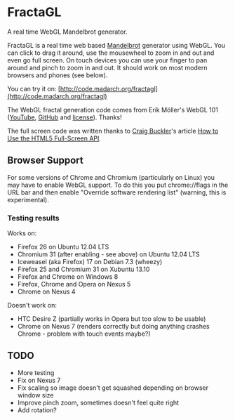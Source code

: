 FractaGL
========

A real time WebGL Mandelbrot generator.

FractaGL is a real time web based [Mandelbrot](http://en.wikipedia.org/wiki/Mandelbrot_set)
generator using WebGL. You can click to drag it around, use the mousewheel to
zoom in and out and even go full screen. On touch devices you can use your
finger to pan around and pinch to zoom in and out. It should work on most modern browsers
and phones (see below).

You can try it on: [http://code.madarch.org/fractagl](http://code.madarch.org/fractagl)

The WebGL fractal generation code comes from Erik Möller's WebGL 101
([YouTube](http://www.youtube.com/watch?v=me3BviH3nZc),
[GitHub](https://github.com/emoller/WebGL101) and
[license](LICENSE-WebGL101.txt)). Thanks!

The full screen code was written thanks to [Craig
Buckler](http://www.sitepoint.com/author/craig-buckler/)'s article [How to Use
the HTML5 Full-Screen API](http://www.sitepoint.com/html5-full-screen-api/).

Browser Support
---------------

For some versions of Chrome and Chromium (particularly on Linux) you may have to enable
WebGL support. To do this you put chrome://flags in the URL bar and then enable
"Override software rendering list" (warning, this is experimental).

### Testing results ###

Works on:

*   Firefox 26 on Ubuntu 12.04 LTS
*   Chromium 31 (after enabling - see above) on Ubuntu 12.04 LTS
*   Iceweasel (aka Firefox) 17 on Debian 7.3 (wheezy)
*   Firefox 25 and Chromium 31 on Xubuntu 13.10
*   Firefox and Chrome on Windows 8
*   Firefox, Chrome and Opera on Nexus 5
*   Chrome on Nexus 4

Doesn't work on:

*   HTC Desire Z (partially works in Opera but too slow to be usable)
*   Chrome on Nexus 7 (renders correctly but doing anything crashes Chrome - problem with touch events maybe?)


TODO
----
* More testing
* Fix on Nexus 7
* Fix scaling so image doesn't get squashed depending on browser window size
* Improve pinch zoom, sometimes doesn't feel quite right
* Add rotation?